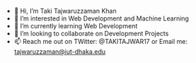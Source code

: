 - 👋 Hi, I’m Taki Tajwaruzzaman Khan
- 👀 I’m interested in Web Development and Machine Learning
- 🌱 I’m currently learning Web Development
- 💞️ I’m looking to collaborate on Development Projects
- 📫 Reach me out on TWitter: @TAKITAJWAR17 or Email me: tajwaruzzaman@iut-dhaka.edu

<!---
TakiTajwar17/TakiTajwar17 is a ✨ special ✨ repository because its `README.md` (this file) appears on your GitHub profile.
You can click the Preview link to take a look at your changes.
--->
